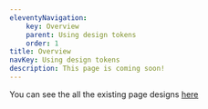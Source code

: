 ```yaml
---
eleventyNavigation:
    key: Overview
    parent: Using design tokens
    order: 1
title: Overview
navKey: Using design tokens
description: This page is coming soon!
---
```


You can see the all the existing page designs [here](https://www.figma.com/file/KND7Higqcvksz7WkXRKLHm/Microsite?node-id=24%3A2880)
